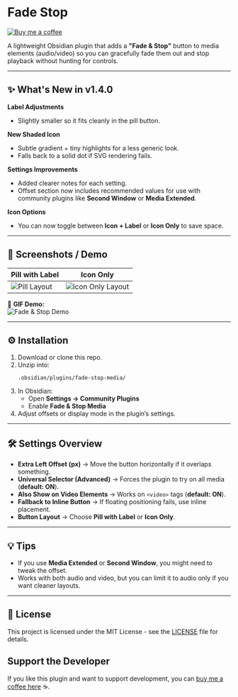 # Fade Stop

[![Buy me a coffee](https://img.shields.io/badge/Buy%20Me%20a%20Coffee-%E2%98%95-f7e600)](https://buymeacoffee.com/ragetrip)

A lightweight Obsidian plugin that adds a **"Fade & Stop"** button to media elements (audio/video) so you can gracefully fade them out and stop playback without hunting for controls.

---

## ✨ What's New in v1.4.0  
**Label Adjustments**  
- Slightly smaller so it fits cleanly in the pill button.  

**New Shaded Icon**  
- Subtle gradient + tiny highlights for a less generic look.  
- Falls back to a solid dot if SVG rendering fails.  

**Settings Improvements**  
- Added clearer notes for each setting.  
- Offset section now includes recommended values for use with community plugins like **Second Window** or **Media Extended**.  

**Icon Options**  
- You can now toggle between **Icon + Label** or **Icon Only** to save space.  

---

## 📸 Screenshots / Demo  
| Pill with Label | Icon Only |  
| --- | --- |  
| ![Pill Layout](docs/pill-layout.png) | ![Icon Only Layout](docs/icon-only-layout.png) |  

🎥 **GIF Demo:**  
![Fade & Stop Demo](docs/demo.gif)  

---

## ⚙️ Installation  
1. Download or clone this repo.  
2. Unzip into:  
   ```
   .obsidian/plugins/fade-stop-media/
   ```
3. In Obsidian:  
   - Open **Settings → Community Plugins**  
   - Enable **Fade & Stop Media**  
4. Adjust offsets or display mode in the plugin’s settings.  

---

## 🛠 Settings Overview  
- **Extra Left Offset (px)** → Move the button horizontally if it overlaps something.  
- **Universal Selector (Advanced)** → Forces the plugin to try on all media (**default: ON**).  
- **Also Show on Video Elements** → Works on `<video>` tags (**default: ON**).  
- **Fallback to Inline Button** → If floating positioning fails, use inline placement.  
- **Button Layout** → Choose **Pill with Label** or **Icon Only**.  

---

## 💡 Tips  
- If you use **Media Extended** or **Second Window**, you might need to tweak the offset.  
- Works with both audio and video, but you can limit it to audio only if you want cleaner layouts.  

---

## 📜 License  
This project is licensed under the MIT License - see the [LICENSE](LICENSE) file for details.

## Support the Developer
If you like this plugin and want to support development, you can [buy me a coffee here](https://buymeacoffee.com/ragetrip) ☕.
